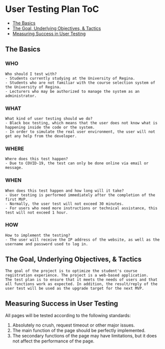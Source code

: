# User Testing Plan ToC

- [The Basics](#The-Basics)
- [The Goal, Underlying Objectives, & Tactics](#the-goal-underlying-objectives--tactics)
- [Measuring Success in User Testing](#Measuring-Success-in-User-Testing)

## The Basics

### WHO
    Who should I test with? 
    - Students currently studying at the University of Regina.
    - Students who are not familiar with the course selection system of the University of Regina.
    - Lecturers who may be authorized to manage the system as an administrator.

### WHAT
    What kind of user testing should we do?
    - Black box testing, which means that the user does not know what is happening inside the code or the system.
    - In order to simulate the real user environment, the user will not get any help from the developer.

### WHERE
    Where does this test happen?
    - Due to COVID-19, the test can only be done online via email or message.

### WHEN
    When does this test happen and how long will it take?
    - User testing is performed immediately after the completion of the first MVP.
    - Normally, the user test will not exceed 30 minutes.
    - For users who need more instructions or technical assistance, this test will not exceed 1 hour.

### HOW
    How to implement the testing?
    - The user will receive the IP address of the website, as well as the username and password used to log in.

## The Goal, Underlying Objectives, & Tactics
    The goal of the project is to optimize the student's course registration experience. The project is a web-based application. 
    The test plan is to ensure that it meets the needs of users and that all functions work as expected. In addition, the result/reply of the user test will be used as the upgrade target for the next MVP.

## Measuring Success in User Testing
All pages will be tested according to the following standards:
1. Absolutely no crush, request timeout or other major issues.
2. The main function of the page should be perfectly implemented.
3. The secondary functions of the page may have limitations, but it does not affect the performance of the page.